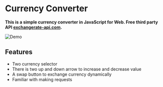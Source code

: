 # Currency Converter

**This is a simple currency converter in JavaScript for Web. Free third party API [exchangerate-api.com](https://www.exchangerate-api.com/ "exchangerate-api.com").**

![Demo](https://user-images.githubusercontent.com/77098480/192224076-3750dddf-6cad-45da-8b5c-7671c6f626b0.png)

## Features
- Two currency selector
- There is two up and down arrow to increase and decrease value
- A swap button to exchange currency dynamically
- Familiar with making requests
